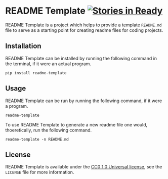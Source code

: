 # README Template [![Stories in Ready](https://badge.waffle.io/ExcaliburZero/readme-template.svg?label=ready&title=Ready)](http://waffle.io/ExcaliburZero/readme-template)
README Template is a project which helps to provide a template `README.md` file to serve as a starting point for creating readme files for coding projects.

## Installation
README Template can be installed by running the following command in the terminal, if it were an actual program.

```
pip install readme-template
```

## Usage
README Template can be run by running the following command, if it were a program.

```
readme-template
```

To use README Template to generate a new readme file one would, thoeretically, run the following command.

```
readme-template -n README.md
```

## License
README Template is available under the [CC0 1.0 Universal license](https://creativecommons.org/publicdomain/zero/1.0/), see the `LICENSE` file for more information.
